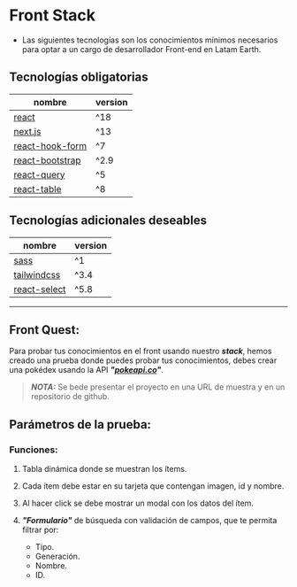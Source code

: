 


# Front Stack


- Las siguientes tecnologías son los conocimientos mínimos necesarios para optar a un cargo de desarrollador Front-end en Latam Earth.


## Tecnologías obligatorias

| nombre | version |
|----------|-------|
| [react](https://react.dev/)    | ^18   |
| [next.js](https://nextjs.org/)    | ^13   |
| [react-hook-form](https://react-hook-form.com/)    | ^7  |
| [react-bootstrap](https://react-bootstrap.netlify.app/)    | ^2.9 |
| [react-query](https://www.npmjs.com/package/@tanstack/react-query)    | ^5   |
| [react-table](https://www.npmjs.com/package/@tanstack/react-table)    | ^8   |



## Tecnologías adicionales deseables

| nombre | version |
|----------|-------|
| [sass](https://www.npmjs.com/package/sass)    | ^1   |
| [tailwindcss](https://www.npmjs.com/package/tailwindcss)    | ^3.4 |
| [react-select](https://www.npmjs.com/package/react-select)    | ^5.8 |


____
## Front Quest:


Para probar tus conocimientos en el front usando nuestro ***stack***, hemos creado una prueba donde puedes probar tus conocimientos, debes crear una pokédex usando la API ***"[pokeapi.co](https://pokeapi.co/)"***.

> ***NOTA:*** Se bede presentar el proyecto en una URL de muestra y en un repositorio de github.


## Parámetros de la prueba:


### Funciones:

1. Tabla dinámica donde se muestran los ítems.

2.  Cada ítem debe estar en su tarjeta que contengan imagen, id y nombre.

3. Al hacer click se debe mostrar un modal con los datos del ítem.

2. ***"Formulario"*** de búsqueda con validación de campos, que te permita filtrar por:

	- Tipo.
	- Generación.
	- Nombre.
	- ID.
